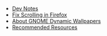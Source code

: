 - [Dev Notes](dev-notes.md)
- [Fix Scrolling in Firefox](scrolling-in-firefox)
- [About GNOME Dynamic Wallpapers](gnome-dynamic-wallpapers)
- [Recommended Resources](recommended-resources)